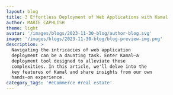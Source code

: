 ```yaml
---
layout: blog
title: 3 Effortless Deployment of Web Applications with Kamal
author: MARIE CAPHLISH
theme: light
avatar: '/images/blogs/2023-11-30-blog/author-blog.svg'
image: '/images/blogs/2023-11-30-blog/blog-preview-img.png'
description: >
  Navigating the intricacies of web application
  deployment can be a daunting task. Enter Kamal—a
  deployment tool designed to alleviate these
  complexities. In this article, we'll delve into the
  key features of Kamal and share insights from our own
  hands-on experience.
category_tags: '#eCommerce #real estate'
---
```

